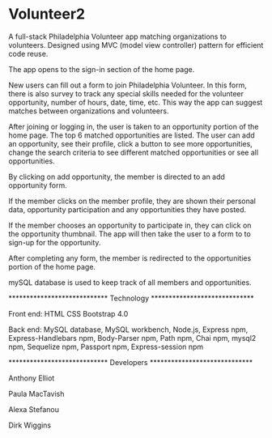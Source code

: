 # Volunteer2
A full-stack Philadelphia Volunteer app matching organizations to volunteers.  Designed using MVC (model view controller) pattern for efficient code reuse.

The app opens to the sign-in section of the home page. 

New users can fill out a form to join Philadelphia Volunteer.  In this form, there is also survey to track any special skills needed for the volunteer opportunity, number of hours, date, time, etc.  This way the app can suggest matches between organizations and volunteers.

After joining or logging in, the user is taken to an opportunity portion of the home page.  The top 6 matched  opportunities are listed.  The user can add an opportunity, see their profile, click a button to see more opportunities, change the search criteria to see different matched opportunities or see all opportunities. 

By clicking on add opportunity, the member is directed to an add opportunity form.

If the member clicks on the member profile, they are shown their personal data, opportunity participation and any opportunities they have posted. 

If the member chooses an opportunity to participate in, they can click on the opportunity thumbnail.  The app will then take the user to a form to to sign-up for the opportunity.

After completing any form, the member is redirected to the opportunities portion of the home page.

mySQL database is used to keep track of all members and opportunities.

**************************** Technology *****************************

Front end:
    HTML
    CSS
    Bootstrap 4.0    

Back end:
    MySQL database,
    MySQL workbench,
     Node.js,
    Express npm,
    Express-Handlebars npm,
    Body-Parser npm,
    Path npm,
    Chai npm,
    mysql2 npm,
    Sequelize npm,
    Passport npm,
    Express-session npm

**************************** Developers *****************************

Anthony Elliot

Paula MacTavish

Alexa Stefanou 

Dirk Wiggins           



